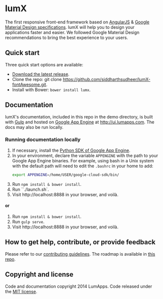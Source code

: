 # lumX

The first responsive front-end framework based on [AngularJS][angular] & [Google Material Design specifications][material]. lumX will help you to design your applications faster and easier. We followed Google Material Design recommendations to bring the best experience to your users.

## Quick start

Three quick start options are available:

- [Download the latest release][release].
- Clone the repo: git clone https://github.com/siddharthsudheer/lumX-fontAwesome.git.
- Install with Bower: `bower install lumx`.

## Documentation

lumX's documentation, included in this repo in the demo directory, is built with [Gulp][gulp] and hosted on [Google App Engine][gae] at http://ui.lumapps.com. The docs may also be run locally.

### Running documentation locally

1. If necessary, install the [Python SDK of Google App Engine][gaepython].
2. In your environment, declare the variable `APPENGINE` with the path to your Google App Engine binaries.
For example, using bash in a Unix system with the default path will need to edit the `.bashrc` in your home to add:
    ```bash
    export APPENGINE=/home/USER/google-cloud-sdk/bin/
    ```
3. Run `npm install & bower install`.
4. Run ``./launch.sh`.
5. Visit http://localhost:8888 in your browser, and voilà.

#### or

1. Run `npm install & bower install`.
2. Run `gulp serve`.
3. Visit http://localhost:8888 in your browser, and voilà.

## How to get help, contribute, or provide feedback

Please refer to our [contributing guidelines](CONTRIBUTING.md). The roadmap is available in [this repo](ROADMAP.md).

## Copyright and license

Code and documentation copyright 2014 LumApps. Code released under the [MIT license](LICENSE.md).


[angular]: https://angularjs.org/
[gae]: https://cloud.google.com/appengine/
[gaepython]: https://cloud.google.com/appengine/downloads
[gulp]: http://gulpjs.com/
[material]: http://www.google.com/design/spec/material-design/introduction.html
[release]: https://github.com/siddharthsudheer/lumX-fontAwesome/tags
